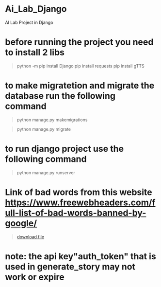 # Ai_Lab_Django
 AI Lab Project in Django

# before running the project you need to install 2 libs
 > python -m pip install Django
 > pip install requests
 > pip install gTTS

# to make migratetion and migrate the database run the following command
 > python manage.py makemigrations

 > python manage.py migrate

# to run django project use the following command
 > python manage.py runserver


# Link of bad words from this website https://www.freewebheaders.com/full-list-of-bad-words-banned-by-google/
 > <a href="https://www.freewebheaders.com/download/files/full-list-of-bad-words_comma-separated-text-file_2022_05_05.zip">download file</a>

 # note: the api key"auth_token" that is used in generate_story may not work or expire
